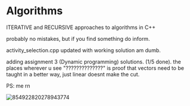 # Algorithms
ITERATIVE and RECURSIVE approaches to algorithms in C++

probably no mistakes, but if you find something do inform.

activity_selection.cpp updated with working solution am dumb.

adding assignment 3 (Dynamic programming) solutions. (1/5 done).
the places wherever u see "??????????????" is proof that vectors need to be taught in a better way, just linear doesnt make the cut.

PS: me rn


![854922820278943774](https://user-images.githubusercontent.com/115490350/215337975-1db8f594-38fd-4d22-a8aa-47cb502aeaa5.GIF)
